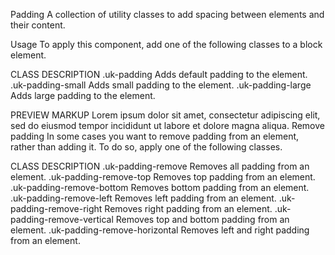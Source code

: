 

Padding
A collection of utility classes to add spacing between elements and their content.

Usage
To apply this component, add one of the following classes to a block element.

CLASS	DESCRIPTION
.uk-padding	Adds default padding to the element.
.uk-padding-small	Adds small padding to the element.
.uk-padding-large	Adds large padding to the element.
<div class="uk-padding"></div>
PREVIEW
MARKUP
Lorem ipsum dolor sit amet, consectetur adipiscing elit, sed do eiusmod tempor incididunt ut labore et dolore magna aliqua.
Remove padding
In some cases you want to remove padding from an element, rather than adding it. To do so, apply one of the following classes.

CLASS	DESCRIPTION
.uk-padding-remove	Removes all padding from an element.
.uk-padding-remove-top	Removes top padding from an element.
.uk-padding-remove-bottom	Removes bottom padding from an element.
.uk-padding-remove-left	Removes left padding from an element.
.uk-padding-remove-right	Removes right padding from an element.
.uk-padding-remove-vertical	Removes top and bottom padding from an element.
.uk-padding-remove-horizontal	Removes left and right padding from an element.


